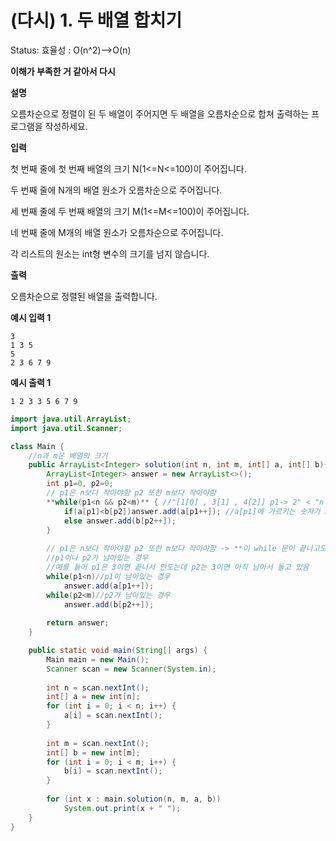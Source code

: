 # (다시) 1. 두 배열 합치기

Status: 효율성 : O(n^2)-->O(n)

**이해가 부족한 거 같아서 다시**

**설명**

오름차순으로 정렬이 된 두 배열이 주어지면 두 배열을 오름차순으로 합쳐 출력하는 프로그램을 작성하세요.

**입력**

첫 번째 줄에 첫 번째 배열의 크기 N(1<=N<=100)이 주어집니다.

두 번째 줄에 N개의 배열 원소가 오름차순으로 주어집니다.

세 번째 줄에 두 번째 배열의 크기 M(1<=M<=100)이 주어집니다.

네 번째 줄에 M개의 배열 원소가 오름차순으로 주어집니다.

각 리스트의 원소는 int형 변수의 크기를 넘지 않습니다.

**출력**

오름차순으로 정렬된 배열을 출력합니다.

**예시 입력 1**

```
3
1 3 5
5
2 3 6 7 9

```

**예시 출력 1**

```
1 2 3 3 5 6 7 9
```

```java
import java.util.ArrayList;
import java.util.Scanner;

class Main {	
	//n과 m은 배열의 크기 
	public ArrayList<Integer> solution(int n, int m, int[] a, int[] b){
		ArrayList<Integer> answer = new ArrayList<>();
		int p1=0, p2=0;   
		// p1은 n보다 작아야함 p2 또한 m보다 작아야함
		**while(p1<n && p2<m)** { //"[1[0] , 3[1] , 4[2]] p1-> 2" < "n -> 3" && ...
			if(a[p1]<b[p2])answer.add(a[p1++]); //a[p1]에 가르키는 숫자가 b[p2]보다 작으면 p1++에 후위로 증가!!
			else answer.add(b[p2++]);
		}
		
		// p1은 n보다 작아야함 p2 또한 m보다 작아야함 -> **이 while 문이 끝나고도**
		//p1이나 p2가 남아있는 경우 
		//예를 들어 p1은 3이면 끝나서 안도는데 p2는 3이면 아직 남아서 돌고 있음
		while(p1<n)//p1이 남아있는 경우 
			answer.add(a[p1++]);
		while(p2<m)//p2가 남아있는 경우 
			answer.add(b[p2++]);
		 
		return answer;
	}

	public static void main(String[] args) {
		Main main = new Main();
		Scanner scan = new Scanner(System.in);
		
		int n = scan.nextInt();
		int[] a = new int[n];
		for (int i = 0; i < n; i++) {
			a[i] = scan.nextInt();
		}
		
		int m = scan.nextInt();
		int[] b = new int[m];
		for (int i = 0; i < m; i++) {
			b[i] = scan.nextInt();
		}
		
		for (int x : main.solution(n, m, a, b))
			System.out.print(x + " ");
	}
}
```